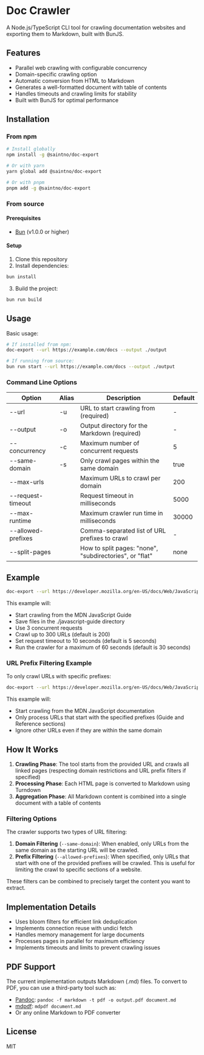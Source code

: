 # Doc Crawler

A Node.js/TypeScript CLI tool for crawling documentation websites and exporting them to Markdown, built with BunJS.

## Features

- Parallel web crawling with configurable concurrency
- Domain-specific crawling option
- Automatic conversion from HTML to Markdown
- Generates a well-formatted document with table of contents
- Handles timeouts and crawling limits for stability
- Built with BunJS for optimal performance

## Installation

### From npm
```bash
# Install globally
npm install -g @saintno/doc-export

# Or with yarn
yarn global add @saintno/doc-export

# Or with pnpm
pnpm add -g @saintno/doc-export
```

### From source

#### Prerequisites

- [Bun](https://bun.sh/) (v1.0.0 or higher)

#### Setup

1. Clone this repository
2. Install dependencies:

```bash
bun install
```

3. Build the project:

```bash
bun run build
```

## Usage

Basic usage:

```bash
# If installed from npm:
doc-export --url https://example.com/docs --output ./output

# If running from source:
bun run start --url https://example.com/docs --output ./output
```

### Command Line Options

| Option | Alias | Description | Default |
|--------|-------|-------------|---------|
| --url | -u | URL to start crawling from (required) | - |
| --output | -o | Output directory for the Markdown (required) | - |
| --concurrency | -c | Maximum number of concurrent requests | 5 |
| --same-domain | -s | Only crawl pages within the same domain | true |
| --max-urls | | Maximum URLs to crawl per domain | 200 |
| --request-timeout | | Request timeout in milliseconds | 5000 |
| --max-runtime | | Maximum crawler run time in milliseconds | 30000 |
| --allowed-prefixes | | Comma-separated list of URL prefixes to crawl | - |
| --split-pages | | How to split pages: "none", "subdirectories", or "flat" | none |

## Example

```bash
doc-export --url https://developer.mozilla.org/en-US/docs/Web/JavaScript/Guide --output ./javascript-guide --concurrency 3 --max-urls 300 --request-timeout 10000 --max-runtime 60000
```

This example will:
- Start crawling from the MDN JavaScript Guide
- Save files in the ./javascript-guide directory
- Use 3 concurrent requests
- Crawl up to 300 URLs (default is 200)
- Set request timeout to 10 seconds (default is 5 seconds)
- Run the crawler for a maximum of 60 seconds (default is 30 seconds)

### URL Prefix Filtering Example

To only crawl URLs with specific prefixes:

```bash
doc-export --url https://developer.mozilla.org/en-US/docs/Web/JavaScript --output ./javascript-guide --allowed-prefixes https://developer.mozilla.org/en-US/docs/Web/JavaScript/Guide,https://developer.mozilla.org/en-US/docs/Web/JavaScript/Reference
```

This example will:
- Start crawling from the MDN JavaScript documentation
- Only process URLs that start with the specified prefixes (Guide and Reference sections)
- Ignore other URLs even if they are within the same domain

## How It Works

1. **Crawling Phase**: The tool starts from the provided URL and crawls all linked pages (respecting domain restrictions and URL prefix filters if specified)
2. **Processing Phase**: Each HTML page is converted to Markdown using Turndown
3. **Aggregation Phase**: All Markdown content is combined into a single document with a table of contents

### Filtering Options

The crawler supports two types of URL filtering:

1. **Domain Filtering** (`--same-domain`): When enabled, only URLs from the same domain as the starting URL will be crawled.
2. **Prefix Filtering** (`--allowed-prefixes`): When specified, only URLs that start with one of the provided prefixes will be crawled. This is useful for limiting the crawl to specific sections of a website.

These filters can be combined to precisely target the content you want to extract.

## Implementation Details

- Uses bloom filters for efficient link deduplication
- Implements connection reuse with undici fetch
- Handles memory management for large documents
- Processes pages in parallel for maximum efficiency
- Implements timeouts and limits to prevent crawling issues

## PDF Support

The current implementation outputs Markdown (.md) files. To convert to PDF, you can use a third-party tool such as:

- [Pandoc](https://pandoc.org/): `pandoc -f markdown -t pdf -o output.pdf document.md`
- [mdpdf](https://github.com/BlueHatbRit/mdpdf): `mdpdf document.md`
- Or any online Markdown to PDF converter

## License

MIT